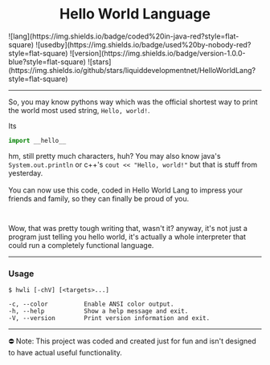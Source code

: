 <h1 style="text-align:center">Hello World Language</h1>
![lang](https://img.shields.io/badge/coded%20in-java-red?style=flat-square)
![usedby](https://img.shields.io/badge/used%20by-nobody-red?style=flat-square)
![version](https://img.shields.io/badge/version-1.0.0-blue?style=flat-square)
![stars](https://img.shields.io/github/stars/liquiddevelopmentnet/HelloWorldLang?style=flat-square)

---

So, you may know pythons way which was the official shortest way to print the world most used string, `Hello, world!`.

Its
```python
import __hello__
```
hm, still pretty much characters, huh? You may also know java's `System.out.println` or c++'s `cout << "Hello, world!"` but that is stuff from yesterday.</br>
</br>
You can now use this code, coded in Hello World Lang to impress your friends and family, so they can finally be proud of you.
```
 
```
Wow, that was pretty tough writing that, wasn't it? anyway, it's not just a program just telling you hello world, it's actually a whole interpreter that could run a completely functional language.

---

### Usage

```shell
$ hwli [-chV] [<targets>...]
```

```
-c, --color          Enable ANSI color output.
-h, --help           Show a help message and exit.
-V, --version        Print version information and exit.
```

---

⛔ Note: This project was coded and created just for fun and isn't designed to have actual useful functionality.